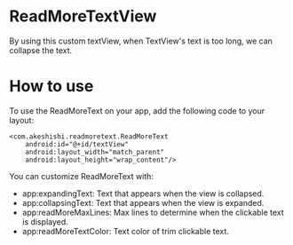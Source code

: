 # ReadMoreTextView
By using this custom textView, when TextView's text is too long, we can collapse the text.

# How to use
To use the ReadMoreText on your app, add the following code to your layout:

```
<com.akeshishi.readmoretext.ReadMoreText
    android:id="@+id/textView"
    android:layout_width="match_parent"
    android:layout_height="wrap_content"/>
```
You can customize ReadMoreText with:

* app:expandingText: Text that appears when the view is collapsed.
* app:collapsingText: Text that appears when the view is expanded.
* app:readMoreMaxLines: Max lines to determine when the clickable text is displayed.
* app:readMoreTextColor: Text color of trim clickable text.
